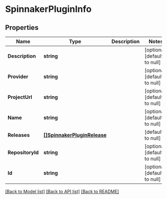 # SpinnakerPluginInfo

## Properties
Name | Type | Description | Notes
------------ | ------------- | ------------- | -------------
**Description** | **string** |  | [optional] [default to null]
**Provider** | **string** |  | [optional] [default to null]
**ProjectUrl** | **string** |  | [optional] [default to null]
**Name** | **string** |  | [optional] [default to null]
**Releases** | [**[]SpinnakerPluginRelease**](SpinnakerPluginRelease.md) |  | [default to null]
**RepositoryId** | **string** |  | [optional] [default to null]
**Id** | **string** |  | [optional] [default to null]

[[Back to Model list]](../README.md#documentation-for-models) [[Back to API list]](../README.md#documentation-for-api-endpoints) [[Back to README]](../README.md)


